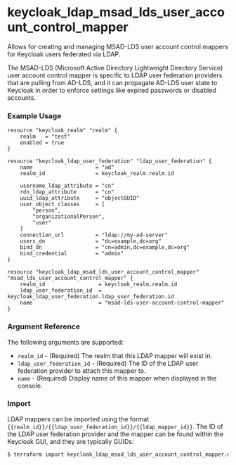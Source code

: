 # keycloak_ldap_msad_lds_user_account_control_mapper

Allows for creating and managing MSAD-LDS user account control mappers for Keycloak
users federated via LDAP.

The MSAD-LDS (Microsoft Active Directory Lightweight Directory Service) user account control mapper is specific
to LDAP user federation providers that are pulling from AD-LDS, and it can propagate
AD-LDS user state to Keycloak in order to enforce settings like expired passwords
or disabled accounts.

### Example Usage

```hcl
resource "keycloak_realm" "realm" {
    realm   = "test"
    enabled = true
}

resource "keycloak_ldap_user_federation" "ldap_user_federation" {
	name                    = "ad"
	realm_id                = keycloak_realm.realm.id

	username_ldap_attribute = "cn"
	rdn_ldap_attribute      = "cn"
	uuid_ldap_attribute     = "objectGUID"
	user_object_classes     = [
		"person",
		"organizationalPerson",
		"user"
	]
	connection_url          = "ldap://my-ad-server"
	users_dn                = "dc=example,dc=org"
	bind_dn                 = "cn=admin,dc=example,dc=org"
	bind_credential         = "admin"
}

resource "keycloak_ldap_msad_lds_user_account_control_mapper" "msad_lds_user_account_control_mapper" {
	realm_id                 = keycloak_realm.realm.id
	ldap_user_federation_id  = keycloak_ldap_user_federation.ldap_user_federation.id
	name                     = "msad-lds-user-account-control-mapper"
}
```

### Argument Reference

The following arguments are supported:

- `realm_id` - (Required) The realm that this LDAP mapper will exist in.
- `ldap_user_federation_id` - (Required) The ID of the LDAP user federation provider to attach this mapper to.
- `name` - (Required) Display name of this mapper when displayed in the console.

### Import

LDAP mappers can be imported using the format `{{realm_id}}/{{ldap_user_federation_id}}/{{ldap_mapper_id}}`.
The ID of the LDAP user federation provider and the mapper can be found within
the Keycloak GUI, and they are typically GUIDs:

```bash
$ terraform import keycloak_ldap_msad_lds_user_account_control_mapper.msad_lds_user_account_control_mapper my-realm/af2a6ca3-e4d7-49c3-b08b-1b3c70b4b860/3d923ece-1a91-4bf7-adaf-3b82f2a12b67
```
